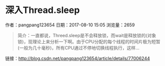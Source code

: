 # 深入Thread.sleep
作者：pangpang123654
日期：2017-08-10 15:05
浏览量：2659
> 简介：一直都说，Threed.sleep是不会释放锁，而wait是释放锁的(对象锁)，现理论上来分析一下啊。由于CPU分配的每个线程的时间片极为短暂(一般为几十毫秒)，所有CPU通过不停地切换线程执行，这样...

 链接：http://blog.csdn.net/pangpang123654/article/details/77006244
